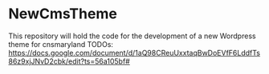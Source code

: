 # NewCmsTheme

This repository will hold the code for the development of a new Wordpress theme for cnsmaryland
TODOs:
https://docs.google.com/document/d/1aQ98CReuUxxtaqBwDoEVfF6LddfTs86z9xjJNvD2cbk/edit?ts=56a105bf#
